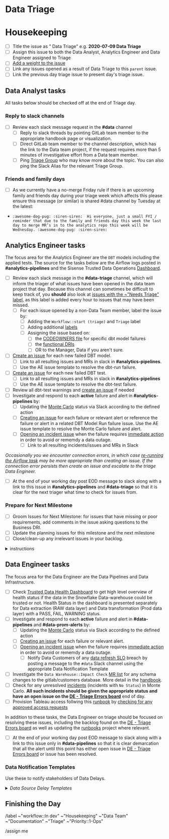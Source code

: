 # Data Triage 

<!--
Please complete all items. Ask questions in the #data slack channel
--->

# Housekeeping 
* [ ] Title the issue as "<ISO date> Data Triage" e.g. **2020-07-09 Data Triage**
* [ ] Assign this issue to both the Data Analyst, Analytics Engineer and Data Engineer assigned to Triage 
* [ ] [Add a weight to the issue](https://about.gitlab.com/handbook/business-ops/data-team/how-we-work/#issue-pointing)
* [ ] Link any issues opened as a result of Data Triage to this `parent` issue. 
* [ ] Link the previous day triage issue to present day's triage issue.
## Data Analyst tasks
All tasks below should be checked off at the end of Triage day. 

### Reply to slack channels 
* [ ] Review each slack message request in the **#data** channel 
    - [ ] Reply to slack threads by pointing GitLab team member to the appropriate handbook page or visualization.
    - [ ] Direct GitLab team member to the channel description, which has the link to the Data team project, if the request requires more than 5 minutes of investigative effort from a Data team member.
    - [ ] Ping [Triage Group](https://about.gitlab.com/handbook/business-technology/data-team/how-we-work/triage/#enterprise-data-program-triage-instructions) who may know more about the topic. You can also ping the Slack Alias for the relevant Triage Group.

### Friends and family days
* [ ] As we currently have a no-merge Friday rule if there is an upcoming family and friends day during your triage week which affects this please ensure this message (or similar) is shared #data channel by Tuesday at the latest: 
* ```:awesome-dog-pug: :siren-siren:  Hi everyone, just a small FYI / reminder that due to the family and friends day this week the last day to merge MR’s in to the analytics repo this week will be Wednesday. :awesome-dog-pug: :siren-siren:```

## Analytics Engineer tasks

The focus area for the Analytics Engineer are the `DBT` models including the applied tests. The source for the tasks below are the Airflow logs posted in **#analytics-pipelines** and the Sisense Trusted Data Operations [Dashboard](https://app.periscopedata.com/app/gitlab/756199/TD:-Trusted-Data-Operations-Dashboard). 

* [ ] Review each slack message in the **#data-triage** channel, which will inform the triager of what issues have been opened in the data team project that day.  Because this channel can sometimes be difficult to keep track of, you **should** also look at [issues with the ~"Needs Triage" label](https://gitlab.com/gitlab-data/analytics/-/issues?label_name%5B%5D=Needs+Triage&scope=all&state=opened), as this label is added every hour to issues that may have been missed.
    - [ ] For each issue opened by a non-Data Team member, label the issue by: 
        - [ ] Adding the `Workflow::start (triage)` and `Triage` label
        - [ ] Adding additional [labels](https://about.gitlab.com/handbook/business-ops/data-team/how-we-work/#issue-labeling)
        - [ ] Assigning the issue based on:
            - [ ] the [CODEOWNERS file](https://gitlab.com/gitlab-data/analytics/blob/master/CODEOWNERS) for specific dbt model failures 
            - [ ] the [functional DRIs](https://about.gitlab.com/handbook/business-ops/data-team/organization/#team-organization)
            - [ ] OR to the  Manager, Data if you aren't sure. 

* [ ] [Create an issue](https://gitlab.com/gitlab-data/analytics/issues/new?issuable_template=Triage%3A%20Errors%20AE) for each new failed DBT model.
    * [ ] Link to all resulting issues and MRs in slack in **#analytics-pipelines**. 
    * [ ] Use the AE issue template to resolve the dbt-run failure.
* [ ] [Create an issue](https://gitlab.com/gitlab-data/analytics/issues/new?issuable_template=Triage%3A%20Errors%20AE) for each new failed DBT test.
    * [ ] Link to all resulting issues and MRs in slack in **#analytics-pipelines**
    * [ ] Use the AE issue template to resolve the dbt-test failure.
* [ ] Review all dbt-test warnings and [create an issue](https://gitlab.com/gitlab-data/analytics/issues/new?issuable_template=Triage%3A%20Errors%20AE) if needed
* [ ] Investigate and respond to each **active** failure and alert in **#analytics-pipelines** by:
    * [ ] Updating the [Monte Carlo](https://getmontecarlo.com/monitors) status via Slack according to the defined action
    * [ ] [Creating an issue](https://gitlab.com/gitlab-data/analytics/issues/new?issuable_template=Triage%3A%20Errors%20AE) for each failure or relevant alert or reference the failure or alert in a related DBT Model Run failure issue. Use the AE issue template to resolve the Monte Carlo failure and alert. 
    * [ ] [Opening an incident issue](https://gitlab.com/gitlab-data/analytics/-/issues/new?issuable_template=%5BReport%5D%20Incident%20Template&issue[issue_type]=incident) when the failure requires [immediate action](https://about.gitlab.com/handbook/business-technology/data-team/how-we-work/#incidents) in order to avoid or rememdy a data outage.
        * [ ] Link to all resulting incidents/issues and MRs in Slack

*Occasionally you we encounter connection errors, in which case [re-running the Airflow task](https://airflow.apache.org/docs/apache-airflow/1.10.15/dag-run.html#re-run-tasks) may be more appropriate than creating an issue. If the connection error persists then create an issue and escalate to the triage Data Engineer.*

* [ ] At the end of your working day post EOD message to slack along with a link to this issue in **#analytics-pipelines** and **#data-triage** so that it is clear for the next triager what time to check for issues from.

### Prepare for Next Milestone 
* [ ] Groom Issues for Next Milestone: for issues that have missing or poor requirements, add comments in the issue asking questions to the Business DRI. 
* [ ] Update the planning issues for this milestone and the next milestone 
* [ ] Close/clean-up any irrelevant issues in your backlog. 

<details>
<summary>instructions</summary>

``` 
dbt-test errors: <Link to airflow log> 

Completed with x errors and x warnings:

##### Existing errors 
| Issue | Error | 
| ----- | ----- | 

##### New errors 
| Issue | Error | 
| ----- | ----- |

##### Warnings
| Warning | 
| ------- |
```

* Quick procedure to cleanup the log:
  1. Open any text editor with a regex find and replace; run through the below strings doing a find and replace for all: 
        * `^(?!.*(Failure in test|Database error|Warning)).*$`
        * `^\[\d{4}-\d{2}-\d{2} \d{2}:\d{2}:\d{2},\d{3}\] INFO - b'\\x1b\[0m`
        * `\\n'`
        * `^\R`
  2. In order, each of these lines: 
     1. Removes all lines without Database Failure or Test Failure
     2. Removes date and INFO from each line 
     3. Removes extra characters from the end of the string
     4. Removes empty lines

</details>


## Data Engineer tasks

The focus area for the Data Engineer are the Data Pipelines and Data Infrastructure. 
* [ ] Check [Trusted Data Health Dashboard](https://app.periscopedata.com/app/gitlab/891891/TD:-Trusted-Data-Health-Dashboard) to get high level overview of health status if the data in the Snowflake Data-warehouse could be trusted or not. Health Status in the dashboard is presented separately for Data extraction (RAW data layer) and Data transformation (Prod data layer) with a PASS, FAIL, WARNING status.
* [ ] Investigate and respond to each **active** failure and alert in **#data-pipelines** and **#data-prom-alerts** by:
    * [ ] Updating the [Monte Carlo](https://getmontecarlo.com/monitors) status via Slack according to the defined action
    * [ ] [Creating an issue](https://gitlab.com/gitlab-data/analytics/issues/new?issuable_template=Triage%3A%20Errors%20DE) for each failure or relevant alert.
    * [ ] [Opening an incident issue](https://gitlab.com/gitlab-data/analytics/-/issues/new?issuable_template=%5BReport%5D%20Incident%20Template&issue[issue_type]=incident) when the failure requires [immediate action](https://about.gitlab.com/handbook/business-technology/data-team/how-we-work/#incidents) in order to avoid or rememdy a data outage.
       * [ ] Notify Data Customers of any [data refresh SLO](https://about.gitlab.com/handbook/business-technology/data-team/platform/#extract-and-load) breach by posting a message to the `#data` Slack channel using the appropriate Data Notification Template
* [ ] Investigate the `Data Warehouse::Impact Check` [MR list](https://gitlab.com/groups/gitlab-org/-/merge_requests?scope=all&state=all&label_name[]=Data%20Warehouse%3A%3AImpact%20Check&draft=no&approved_by_usernames[]=Any) for any schema changes to the gitlab/customers database. More detail in the [handbook](https://about.gitlab.com/handbook/business-technology/data-team/how-we-work/triage/#gitlabcom-databases-structure-changes).
* [ ] Check for any unresolved [incidents](https://getmontecarlo.com/incidents?include-normalized=false&types=freshness_anomaly%2Cvolume_anomaly%2Cdimension_anomaly%2Cfield_metrics_anomaly%2CDBT_ERRORS%2Cfreshness_sli_rule_breach%2Cvolume_sli_rule_breach%2Csql_rule_breach) (incidents with `No Status`) in Monte Carlo. **All such incidents should be given the appropriate status and have an open issue on the [DE - Triage Errors board](https://gitlab.com/groups/gitlab-data/-/boards/1917859)** end of day.
* [ ] Provision Tableau access follwing this [runbook](https://gitlab.com/gitlab-data/tableau/-/blob/main/admin/runbooks/tableau%20provisioning.md) by [checking for any approved access requests](https://gitlab.com/gitlab-com/team-member-epics/access-requests/-/issues/?sort=updated_desc&state=opened&label_name%5B%5D=Data%20Platform%20Team%20To%20Do&label_name%5B%5D=ReadyForProvisioning&first_page_size=100)

In addition to these tasks, the Data Engineer on triage should be focused on resolving these issues, including the backlog found on the [DE - Triage Errors board](https://gitlab.com/groups/gitlab-data/-/boards/1917859) as well as updating the [runbooks](https://gitlab.com/gitlab-data/runbooks) project where relevant.

* [ ] At the end of your working day post EOD message to slack along with a link to this issue only in **#data-pipelines**  so that it is clear demarcation that all the alert until this point has either open issue in [DE - Triage Errors board](https://gitlab.com/groups/gitlab-data/-/boards/1917859) or  issue has been resolved.  

### Data Notification Templates

Use these to notify stakeholders of Data Delays.

<details>
<summary><i>Data Source Delay Templates</i></summary>

Post notices to #data and cross-post to #whats-happening-at-gitlab

#### GitLab.com

Follow the [runbook](https://gitlab.com/gitlab-data/runbooks/-/blob/main/Gitlab_dotcom/Gitlab_DB_recreation_failure.md) for the communication around GitLab.com data incidents.

#### Salesforce

Message: We have identified a delay in the `Salesforce` data refresh and this problem potentially impacts any Sales related KPIs or SiSense dashboards. We are actively working on a resolution and will provide an update once the KPIs and SiSense dashboards have been brought up-to-date.

The `Salesforce` data in the warehouse and downstream models is accurate as of YYYY-MM-DD HH:MM UTC (HH:MM PST).

The DRI for this incident is `@username`.

The link to the Data Team Incident issue is <link>

`CC @Jake Bielecki, @Jack, @Craig Mestel @product-analysts @datateam`

#### Zuora

Message: We have identified a delay in the `Zuora` data refresh and this problem potentially impacts any Financial KPIs or SiSense dashboards. We are actively working on a resolution and will provide an update once the KPIs and SiSense dashboards have been brought up-to-date.

The `Zuora` data in the warehouse and downstream models is accurate as of YYYY-MM-DD HH:MM UTC (HH:MM PST).

The DRI for this incident is `@username`.

The link to the Data Team Incident issue is <link>

`CC @Jake Bielecki,  @Jack, @Craig Mestel @product-analysts @datateam`

#### General

We have identified a delay in the `DATA SOURCE` data refresh. We are actively working on a resolution and will provide an update once data has been brought up-to-date.

The `DATA SOURCE` data in the warehouse and downstream models is accurate as of YYYY-MM-DD HH:MM UTC (HH:MM PST).

The DRI for this incident is `@username`.

The link to the Data Team Incident issue is <link>

</details>


## Finishing the Day


/label ~"workflow::In dev" ~"Housekeeping" ~"Data Team" ~"Documentation" ~"Triage" ~"Priority::1-Ops"

/assign me
